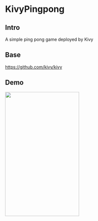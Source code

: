 # KivyPingpong

## Intro

A simple ping pong game deployed by Kivy

## Base

<https://github.com/kivy/kivy>

## Demo

<img height=400 width=240 src="https://raw.githubusercontent.com/NewHanly/KivyPingPong/master/demo/demo.gif"/>
